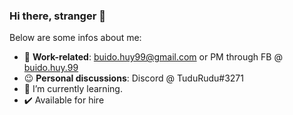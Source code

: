 ### Hi there, stranger 👋

Below are some infos about me:

- 📝 **Work-related**: buido.huy99@gmail.com or PM through FB @ [buido.huy.99](https://www.facebook.com/buido.huy.99/)
- 😉 **Personal discussions**: Discord @ TuduRudu#3271
- 🌱 I’m currently learning.
- ✔️ Available for hire
